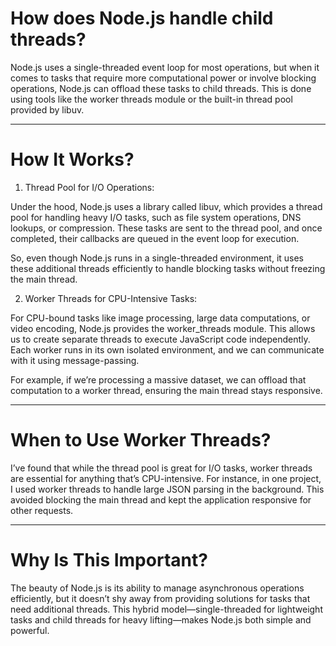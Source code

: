 # How does Node.js handle child threads?

Node.js uses a single-threaded event loop for most operations, but when it comes to tasks that require more computational power or involve blocking operations, Node.js can offload these tasks to child threads. This is done using tools like the worker threads module or the built-in thread pool provided by libuv.

---

# How It Works?

1. Thread Pool for I/O Operations:

Under the hood, Node.js uses a library called libuv, which provides a thread pool for handling heavy I/O tasks, such as file system operations, DNS lookups, or compression. These tasks are sent to the thread pool, and once completed, their callbacks are queued in the event loop for execution.

So, even though Node.js runs in a single-threaded environment, it uses these additional threads efficiently to handle blocking tasks without freezing the main thread.

2. Worker Threads for CPU-Intensive Tasks:

For CPU-bound tasks like image processing, large data computations, or video encoding, Node.js provides the worker_threads module. This allows us to create separate threads to execute JavaScript code independently. Each worker runs in its own isolated environment, and we can communicate with it using message-passing.

For example, if we’re processing a massive dataset, we can offload that computation to a worker thread, ensuring the main thread stays responsive.

---

# When to Use Worker Threads? 

I’ve found that while the thread pool is great for I/O tasks, worker threads are essential for anything that’s CPU-intensive. For instance, in one project, I used worker threads to handle large JSON parsing in the background. This avoided blocking the main thread and kept the application responsive for other requests.


---

# Why Is This Important?

The beauty of Node.js is its ability to manage asynchronous operations efficiently, but it doesn’t shy away from providing solutions for tasks that need additional threads. This hybrid model—single-threaded for lightweight tasks and child threads for heavy lifting—makes Node.js both simple and powerful.